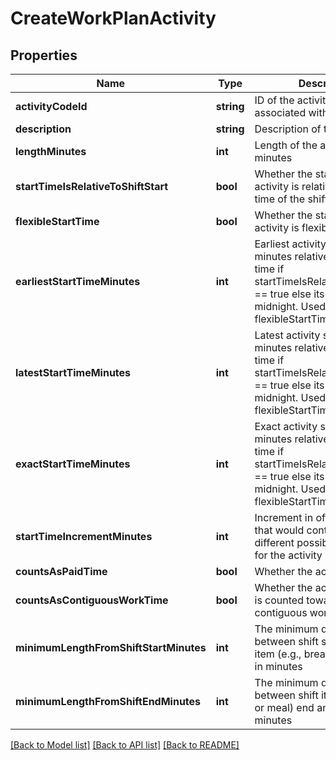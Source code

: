# CreateWorkPlanActivity

## Properties
Name | Type | Description | Notes
------------ | ------------- | ------------- | -------------
**activityCodeId** | **string** | ID of the activity code associated with this activity | [optional] 
**description** | **string** | Description of the activity | [optional] 
**lengthMinutes** | **int** | Length of the activity in minutes | [optional] 
**startTimeIsRelativeToShiftStart** | **bool** | Whether the start time of the activity is relative to the start time of the shift it belongs to | [optional] 
**flexibleStartTime** | **bool** | Whether the start time of the activity is flexible | [optional] 
**earliestStartTimeMinutes** | **int** | Earliest activity start in offset minutes relative to shift start time if startTimeIsRelativeToShiftStart &#x3D;&#x3D; true else its based on midnight. Used if flexibleStartTime &#x3D;&#x3D; true | [optional] 
**latestStartTimeMinutes** | **int** | Latest activity start in offset minutes relative to shift start time if startTimeIsRelativeToShiftStart &#x3D;&#x3D; true else its based on midnight. Used if flexibleStartTime &#x3D;&#x3D; true | [optional] 
**exactStartTimeMinutes** | **int** | Exact activity start in offset minutes relative to shift start time if startTimeIsRelativeToShiftStart &#x3D;&#x3D; true else its based on midnight. Used if flexibleStartTime &#x3D;&#x3D; false | [optional] 
**startTimeIncrementMinutes** | **int** | Increment in offset minutes that would contribute to different possible start times for the activity | [optional] 
**countsAsPaidTime** | **bool** | Whether the activity is paid | [optional] 
**countsAsContiguousWorkTime** | **bool** | Whether the activity duration is counted towards contiguous work time | [optional] 
**minimumLengthFromShiftStartMinutes** | **int** | The minimum duration between shift start and shift item (e.g., break or meal) start in minutes | [optional] 
**minimumLengthFromShiftEndMinutes** | **int** | The minimum duration between shift item (e.g., break or meal) end and shift end in minutes | [optional] 

[[Back to Model list]](../README.md#documentation-for-models) [[Back to API list]](../README.md#documentation-for-api-endpoints) [[Back to README]](../README.md)


